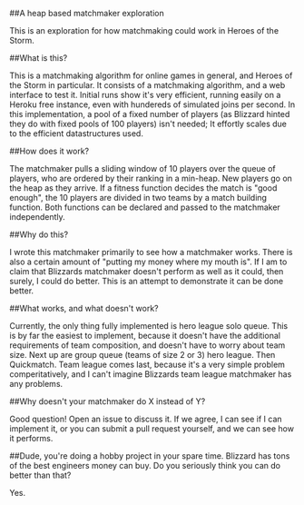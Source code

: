 ##A heap based matchmaker exploration

This is an exploration for how matchmaking could work in Heroes of the Storm.

##What is this?

This is a matchmaking algorithm for online games in general, and Heroes of the Storm in particular.
It consists of a matchmaking algorithm, and a web interface to test it. Initial runs show it's very efficient, running easily on a Heroku free instance, even with hundereds of simulated joins per second.
In this implementation, a pool of a fixed number of players (as Blizzard hinted they do with fixed pools of 100 players) isn't needed; It effortly scales due to the efficient datastructures used.

##How does it work?

The matchmaker pulls a sliding window of 10 players over the queue of players, who are ordered by their ranking in a min-heap. New players go on the heap as they arrive.
If a fitness function decides the match is "good enough", the 10 players are divided in two teams by a match building function.
Both functions can be declared and passed to the matchmaker independently.

##Why do this?

I wrote this matchmaker primarily to see how a matchmaker works. There is also a certain amount of "putting my money where my mouth is". If I am to claim that Blizzards matchmaker doesn't perform as well as it could, then surely, I could do better. This is an attempt to demonstrate it can be done better.

##What works, and what doesn't work?

Currently, the only thing fully implemented is hero league solo queue. This is by far the easiest to implement, because it doesn't have the additional requirements of team composition, and doesn't have to worry about team size.
Next up are group queue (teams of size 2 or 3) hero league. Then Quickmatch. Team league comes last, because it's a very simple problem comperitatively, and I can't imagine Blizzards team league matchmaker has any problems.

##Why doesn't your matchmaker do X instead of Y?

Good question! Open an issue to discuss it. If we agree, I can see if I can implement it, or you can submit a pull request yourself, and we can see how it performs.

##Dude, you're doing a hobby project in your spare time. Blizzard has tons of the best engineers money can buy. Do you seriously think you can do better than that?

Yes.
